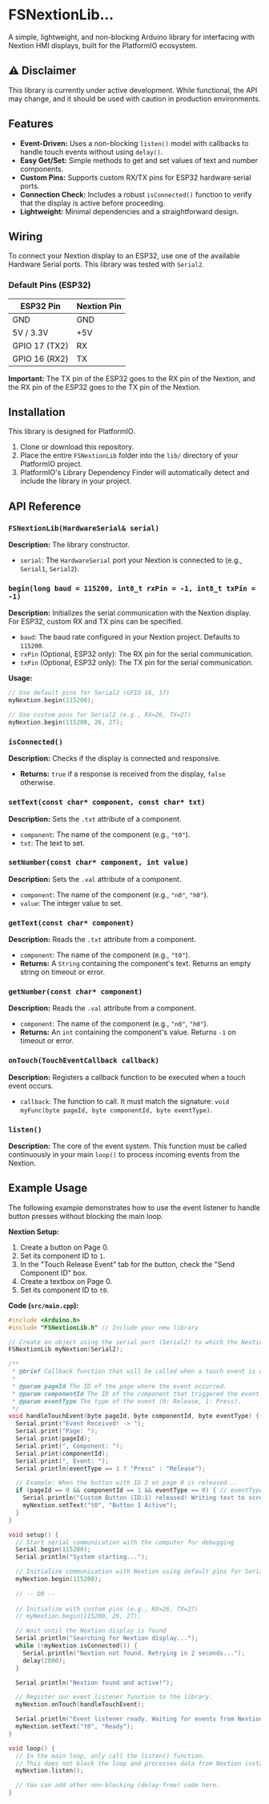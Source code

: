 # FSNextionLib...

A simple, lightweight, and non-blocking Arduino library for interfacing with Nextion HMI displays, built for the PlatformIO ecosystem.

## ⚠️ Disclaimer

This library is currently under active development. While functional, the API may change, and it should be used with caution in production environments.

## Features

- **Event-Driven:** Uses a non-blocking `listen()` model with callbacks to handle touch events without using `delay()`.
- **Easy Get/Set:** Simple methods to get and set values of text and number components.
- **Custom Pins:** Supports custom RX/TX pins for ESP32 hardware serial ports.
- **Connection Check:** Includes a robust `isConnected()` function to verify that the display is active before proceeding.
- **Lightweight:** Minimal dependencies and a straightforward design.

## Wiring

To connect your Nextion display to an ESP32, use one of the available Hardware Serial ports. This library was tested with `Serial2`.

### Default Pins (ESP32)

| ESP32 Pin      | Nextion Pin |
|----------------|-------------|
| GND            | GND         |
| 5V / 3.3V      | +5V         |
| GPIO 17 (TX2)  | RX          |
| GPIO 16 (RX2)  | TX          |

**Important:** The TX pin of the ESP32 goes to the RX pin of the Nextion, and the RX pin of the ESP32 goes to the TX pin of the Nextion.

## Installation

This library is designed for PlatformIO.

1.  Clone or download this repository.
2.  Place the entire `FSNextionLib` folder into the `lib/` directory of your PlatformIO project.
3.  PlatformIO's Library Dependency Finder will automatically detect and include the library in your project.

## API Reference

### `FSNextionLib(HardwareSerial& serial)`

**Description:** The library constructor.

-   `serial`: The `HardwareSerial` port your Nextion is connected to (e.g., `Serial1`, `Serial2`).

### `begin(long baud = 115200, int8_t rxPin = -1, int8_t txPin = -1)`

**Description:** Initializes the serial communication with the Nextion display. For ESP32, custom RX and TX pins can be specified.

-   `baud`: The baud rate configured in your Nextion project. Defaults to `115200`.
-   `rxPin` (Optional, ESP32 only): The RX pin for the serial communication.
-   `txPin` (Optional, ESP32 only): The TX pin for the serial communication.

**Usage:**
```cpp
// Use default pins for Serial2 (GPIO 16, 17)
myNextion.begin(115200);

// Use custom pins for Serial2 (e.g., RX=26, TX=27)
myNextion.begin(115200, 26, 27);
```

### `isConnected()`

**Description:** Checks if the display is connected and responsive.

-   **Returns:** `true` if a response is received from the display, `false` otherwise.

### `setText(const char* component, const char* txt)`

**Description:** Sets the `.txt` attribute of a component.

-   `component`: The name of the component (e.g., `"t0"`).
-   `txt`: The text to set.

### `setNumber(const char* component, int value)`

**Description:** Sets the `.val` attribute of a component.

-   `component`: The name of the component (e.g., `"n0"`, `"h0"`).
-   `value`: The integer value to set.

### `getText(const char* component)`

**Description:** Reads the `.txt` attribute from a component.

-   `component`: The name of the component (e.g., `"t0"`).
-   **Returns:** A `String` containing the component's text. Returns an empty string on timeout or error.

### `getNumber(const char* component)`

**Description:** Reads the `.val` attribute from a component.

-   `component`: The name of the component (e.g., `"n0"`, `"h0"`).
-   **Returns:** An `int` containing the component's value. Returns `-1` on timeout or error.

### `onTouch(TouchEventCallback callback)`

**Description:** Registers a callback function to be executed when a touch event occurs.

-   `callback`: The function to call. It must match the signature: `void myFunc(byte pageId, byte componentId, byte eventType)`.

### `listen()`

**Description:** The core of the event system. This function must be called continuously in your main `loop()` to process incoming events from the Nextion.

## Example Usage

The following example demonstrates how to use the event listener to handle button presses without blocking the main loop.

**Nextion Setup:**

1.  Create a button on Page 0.
2.  Set its component ID to `1`.
3.  In the "Touch Release Event" tab for the button, check the "Send Component ID" box.
4.  Create a textbox on Page 0.
5.  Set its component ID to `t0`.

**Code (`src/main.cpp`):**

```cpp
#include <Arduino.h>
#include "FSNextionLib.h" // Include your new library

// Create an object using the serial port (Serial2) to which the Nextion display is connected.
FSNextionLib myNextion(Serial2);

/**
 * @brief Callback function that will be called when a touch event is received from Nextion.
 * 
 * @param pageId The ID of the page where the event occurred.
 * @param componentId The ID of the component that triggered the event.
 * @param eventType The type of the event (0: Release, 1: Press).
 */
void handleTouchEvent(byte pageId, byte componentId, byte eventType) {
  Serial.print("Event Received! -> ");
  Serial.print("Page: ");
  Serial.print(pageId);
  Serial.print(", Component: ");
  Serial.print(componentId);
  Serial.print(", Event: ");
  Serial.println(eventType == 1 ? "Press" : "Release");

  // Example: When the button with ID 3 on page 0 is released...
  if (pageId == 0 && componentId == 1 && eventType == 0) { // eventType 0 = Release 1 = Press
    Serial.println("Custom Button (ID:1) released! Writing text to screen...");
    myNextion.setText("t0", "Button 1 Active");
  }
}

void setup() {
  // Start serial communication with the computer for debugging
  Serial.begin(115200);
  Serial.println("System starting...");

  // Initialize communication with Nextion using default pins for Serial2 (RX=16, TX=17)
  myNextion.begin(115200);
  
  // -- OR --
  
  // Initialize with custom pins (e.g., RX=26, TX=27)
  // myNextion.begin(115200, 26, 27);

  // Wait until the Nextion display is found
  Serial.println("Searching for Nextion display...");
  while (!myNextion.isConnected()) {
    Serial.println("Nextion not found. Retrying in 2 seconds...");
    delay(2000);
  }

  Serial.println("Nextion found and active!");

  // Register our event listener function to the library.
  myNextion.onTouch(handleTouchEvent);

  Serial.println("Event listener ready. Waiting for events from Nextion...");
  myNextion.setText("t0", "Ready");
}

void loop() {
  // In the main loop, only call the listen() function.
  // This does not block the loop and processes data from Nextion instantly.
  myNextion.listen();

  // You can add other non-blocking (delay-free) code here.
}
```